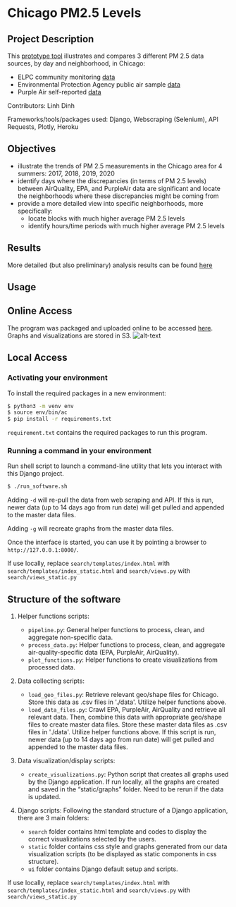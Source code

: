 # Chicago PM2.5 Levels
 
## Project Description 
This [prototype tool](https://chicago-air-quality.herokuapp.com/) illustrates and compares 3 different PM 2.5 data sources, by day and neighborhood, in Chicago:

- ELPC community monitoring [data](https://airqualitychicago.org/)
- Environmental Protection Agency public air sample [data](https://aqs.epa.gov/aqsweb/documents/data_api.html)
- Purple Air self-reported [data](https://www2.purpleair.com/)

Contributors: Linh Dinh

Frameworks/tools/packages used: Django, Webscraping (Selenium), API Requests, Plotly, Heroku

## Objectives
- illustrate the trends of PM 2.5 measurements in the Chicago area for 4 summers: 2017, 2018, 2019, 2020
- identify days where the discrepancies (in terms of PM 2.5 levels) between AirQuality, EPA, and PurpleAir data are significant and locate the neighborhoods where these discrepancies might be coming from
- provide a more detailed view into specific neighborhoods, more specifically:
  + locate blocks with much higher average PM 2.5 levels
  + identify hours/time periods with much higher average PM 2.5 levels

## Results
More detailed (but also preliminary) analysis results can be found [here](https://dtmlinh.github.io/bio/blog/2020/11/02/blog-post)

## Usage
## Online Access
The program was packaged and uploaded online to be accessed [here](https://chicago-air-quality.herokuapp.com/). Graphs and visualizations are stored in S3.
![alt-text](air_quality_tool.gif)

## Local Access
### Activating your environment
To install the required packages in a new environment:
```bash
$ python3 -m venv env
$ source env/bin/ac
$ pip install -r requirements.txt
```
`requirement.txt` contains the required packages to run this program.

### Running a command in your environment
Run shell script to launch a command-line utility that lets you interact with this Django project. 
```bash
$ ./run_software.sh
```
Adding `-d` will re-pull the data from web scraping and API. If this is run, newer data (up to 14 days ago from run date) will get pulled and appended to the master data files. 

Adding `-g` will recreate graphs from the master data files.

Once the interface is started, you can use it by pointing a browser to `http://127.0.0.1:8000/`.

If use locally, replace `search/templates/index.html` with `search/templates/index_static.html` and `search/views.py` with `search/views_static.py`

## Structure of the software
1. Helper functions scripts:
    - `pipeline.py`: General helper functions to process, clean, and aggregate non-specific data.
    - `process_data.py`: Helper functions to process, clean, and aggregate air-quality-specific data (EPA, PurpleAir, AirQuality).
    - `plot_functions.py`: Helper functions to create visualizations from processed data.
    
2. Data collecting scripts:
    - `load_geo_files.py`: Retrieve relevant geo/shape files for Chicago. Store this data as .csv files in './data'. Utilize helper functions above.
    - `load_data_files.py`: Crawl EPA, PurpleAir, AirQuality and retrieve all relevant data. Then, combine this data with appropriate geo/shape files to create master data files. Store these master data files as .csv files in './data'. Utilize helper functions above. If this script is run, newer data (up to 14 days ago from run date) will get pulled and appended to the master data files. 

3. Data visualization/display scripts:
    - `create_visualizations.py`: Python script that creates all graphs used by the Django application. If run locally, all the graphs are created and saved in the “static/graphs” folder. Need to be rerun if the data is updated.

4. Django scripts: 
Following the standard structure of a Django application, there are 3 main folders:
    - `search` folder contains html template and codes to display the correct visualizations selected by the users.
    - `static` folder contains css style and graphs generated from our data visualization scripts (to be displayed as static components in css structure).
    - `ui` folder contains Django default setup and scripts.
 
If use locally, replace `search/templates/index.html` with `search/templates/index_static.html` and `search/views.py` with `search/views_static.py`
